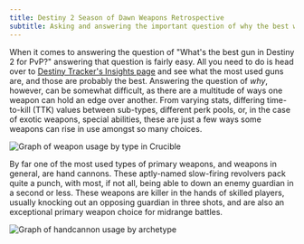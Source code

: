 ```yaml
---
title: Destiny 2 Season of Dawn Weapons Retrospective
subtitle: Asking and answering the important question of why the best weapons were the best
---
```


When it comes to answering the question of "What's the best gun in Destiny 2 for PvP?" answering that question is fairly easy. All you need to do is head over to [Destiny Tracker's Insights page](https://destinytracker.com/destiny-2/db/insights) and see what the most used guns are, and those are probably the best. Answering the question of *why*, however, can be somewhat difficult, as there are a multitude of ways one weapon can hold an edge over another. From varying stats, differing time-to-kill (TTK) values between sub-types, different perk pools, or, in the case of exotic weapons, special abilities, these are just a few ways some weapons can rise in use amongst so many choices.

![Graph of weapon usage by type in Crucible](https://raw.githubusercontent.com/Lilchoto3/lilchoto3.github.io/master/img/graph_top_100.png)

By far one of the most used types of primary weapons, and weapons in general, are hand cannons. These aptly-named slow-firing revolvers pack quite a punch, with most, if not all, being able to down an enemy guardian in a second or less. These weapons are killer in the hands of skilled players, usually knocking out an opposing guardian in three shots, and are also an exceptional primary weapon choice for midrange battles.

![Graph of handcannon usage by archetype](https://raw.githubusercontent.com/Lilchoto3/lilchoto3.github.io/master/img/graph_handcannons.png)

